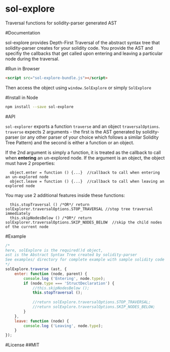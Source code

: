 # sol-explore
Traversal functions for solidity-parser generated AST

#Documentation

sol-explore provides Depth-First Traversal of the abstract syntax tree that solidity-parser creates for your solidity code.
You provide the AST and specifiy the callbacks that get called upon entering and leaving a particular node during the traversal.

#Run in Browser
```html
<script src="sol-explore-bundle.js"></script>
```
Then access the object using ```window.SolExplore``` or simply ```SolExplore```

#Install in Node

```bash
npm install --save sol-explore
```

#API

```sol-explorer``` exports a function ```traverse``` and an object ```traversalOptions```. ```traverse``` expects 2 arguments - the first is the AST generated by solidity-parser (or any other parser of your choice which follows a similar Solidity Tree Pattern) and the second is either a function or an object.

If the 2nd argument is simply a function, it is treated as the callback to call when **entering** an un-explored node. If the argument is an object, the object must have 2 properties:

      object.enter = function () {...}  //callback to call when entering an un-explored node
      object.leave = function () {...}  //callback to call when leaving an explored node
      
You may use 2 additional features inside these functions:

      this.stopTraversal () /*OR*/ return solExplorer.traversalOptions.STOP_TRAVERSAL //stop tree traversal immediately
      this.skipNodesBelow () /*OR*/ return solExplorer.traversalOptions.SKIP_NODES_BELOW  //skip the child nodes of the current node

#Example
```js
/*
here, solExplore is the required()d object,
ast is the Abstract Syntax Tree created by solidity-parser
See examples/ directory for complete example with sample solidity code
*/
solExplore.traverse (ast, {
	enter: function (node, parent) {
		console.log ('Entering', node.type);
		if (node.type === 'StructDeclaration') {
			//this.skipNodesBelow ();
			this.stopTraversal ();
			
			//return solExplore.traversalOptions.STOP_TRAVERSAL;
			//return solExplore.traversalOptions.SKIP_NODES_BELOW;
		}
	},
	leave: function (node) {
		console.log ('Leaving', node.type);
	}
});
```

#License
##MIT
